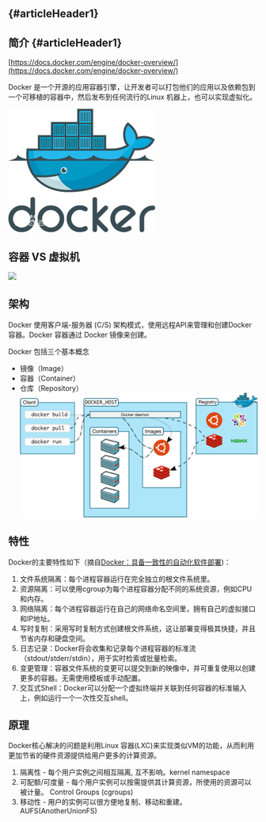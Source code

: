 ##  {#articleHeader1}

## 简介 {#articleHeader1}

[https://docs.docker.com/engine/docker-overview/](https://docs.docker.com/engine/docker-overview/)

Docker 是一个开源的应用容器引擎，让开发者可以打包他们的应用以及依赖包到一个可移植的容器中，然后发布到任何流行的Linux 机器上，也可以实现虚拟化。

![](/images/docker.jpg)

## 容器 VS 虚拟机

![](https://byml.github.io/docker_info/images/docker-0.jpg)

## 架构

Docker 使用客户端-服务器 \(C/S\) 架构模式，使用远程API来管理和创建Docker容器。Docker 容器通过 Docker 镜像来创建。

Docker 包括三个基本概念

* 镜像（Image）
* 容器（Container）
* 仓库（Repository）![](/images/docker-architecture.svg)

## 特性

Docker的主要特性如下（摘自[Docker：具备一致性的自动化软件部署](http://www.infoq.com/cn/news/2013/04/Docker)\)：

1. 文件系统隔离：每个进程容器运行在完全独立的根文件系统里。
2. 资源隔离：可以使用cgroup为每个进程容器分配不同的系统资源，例如CPU和内存。
3. 网络隔离：每个进程容器运行在自己的网络命名空间里，拥有自己的虚拟接口和IP地址。
4. 写时复制：采用写时复制方式创建根文件系统，这让部署变得极其快捷，并且节省内存和硬盘空间。
5. 日志记录：Docker将会收集和记录每个进程容器的标准流（stdout/stderr/stdin），用于实时检索或批量检索。
6. 变更管理：容器文件系统的变更可以提交到新的映像中，并可重复使用以创建更多的容器。无需使用模板或手动配置。
7. 交互式Shell：Docker可以分配一个虚拟终端并关联到任何容器的标准输入上，例如运行一个一次性交互shell。

## 原理

Docker核心解决的问题是利用Linux 容器\(LXC\)来实现类似VM的功能，从而利用更加节省的硬件资源提供给用户更多的计算资源。

1. 隔离性 - 每个用户实例之间相互隔离, 互不影响。kernel namespace
2. 可配额/可度量 - 每个用户实例可以按需提供其计算资源，所使用的资源可以被计量。 Control Groups \(cgroups\)
3. 移动性 - 用户的实例可以很方便地复制、移动和重建。AUFS\(AnotherUnionFS\)



